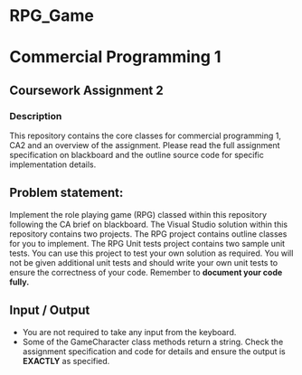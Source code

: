 # RPG_Game

# Commercial Programming 1
## Coursework Assignment 2
### Description
This repository contains the core classes for commercial programming 1, CA2 and an overview of the assignment. Please read the full assignment specification on blackboard and the outline source code for specific implementation details.

## Problem statement:
Implement the role playing game (RPG) classed within this repository following the CA brief on blackboard. The Visual Studio solution within this repository contains two projects. The RPG project contains outline classes for you to implement. The RPG Unit tests project contains two sample unit tests. You can use this project to test your own solution as required. You will not be given additional unit tests and should write your own unit tests to ensure the correctness of your code. Remember to __document your code fully.__

## Input / Output
* You are not required to take any input from the keyboard.
* Some of the GameCharacter class methods return a string. Check the assignment specification and code for details and ensure the output is __EXACTLY__ as specified. 
